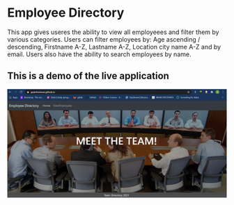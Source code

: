 # Employee Directory 

This app gives useres the ability to view all employeees and filter them by various categories. 
Users can filter employees by: Age ascending / descending, Firstname A-Z, Lastname A-Z, Location city name A-Z and by email. 
Users also have the ability to search employees by name. 

## This is a demo of the live application

 [![screenshot](https://github.com/goantonioUW/employee-directory/blob/main/images/Screenshot.png)](./images/demoGif.gif)
